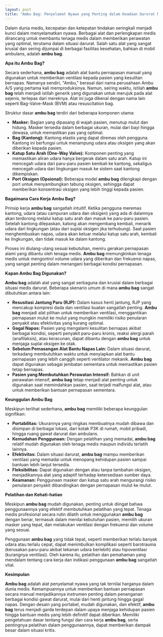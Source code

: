 ```yaml
---
layout: post
title: "Ambu Bag: Penyelamat Nyawa yang Penting dalam Keadaan Darurat Medis"
---
```


Dalam dunia medis, kecepatan dan ketepatan tindakan seringkali menjadi kunci dalam menyelamatkan nyawa. Berbagai alat dan perlengkapan medis dirancang untuk membantu tenaga medis dalam memberikan perawatan yang optimal, terutama dalam situasi darurat. Salah satu alat yang sangat krusial dan sering dijumpai di berbagai fasilitas kesehatan, bahkan di mobil ambulans, adalah **ambu bag**.

**Apa itu Ambu Bag?**

Secara sederhana, **ambu bag** adalah alat bantu pernapasan manual yang digunakan untuk memberikan ventilasi kepada pasien yang kesulitan bernapas. Namanya sendiri, "Ambu," berasal dari nama perusahaan Ambu A/S yang pertama kali memproduksinya. Namun, seiring waktu, istilah **ambu bag** telah menjadi istilah generik yang digunakan untuk merujuk pada alat sejenis, terlepas dari mereknya. Alat ini juga dikenal dengan nama lain seperti Bag-Valve-Mask (BVM) atau resuscitation bag.

Struktur dasar **ambu bag** terdiri dari beberapa komponen utama:

*   **Masker:** Bagian yang dipasang di wajah pasien, menutup mulut dan hidung. Masker tersedia dalam berbagai ukuran, mulai dari bayi hingga dewasa, untuk memastikan pas yang optimal.
*   **Bag (Kantong):** Kantong elastis yang dapat diremas oleh pengguna. Kantong ini berfungsi untuk menampung udara atau oksigen yang akan diberikan kepada pasien.
*   **Katup Satu Arah (One-Way Valve):** Komponen penting yang memastikan aliran udara hanya bergerak dalam satu arah. Katup ini mencegah udara dari paru-paru pasien kembali ke kantong, sekaligus mencegah udara dari lingkungan masuk ke sistem saat kantong dikempiskan.
*   **Port Oksigen (Opsional):** Beberapa model **ambu bag** dilengkapi dengan port untuk menyambungkan tabung oksigen, sehingga dapat memberikan konsentrasi oksigen yang lebih tinggi kepada pasien.

**Bagaimana Cara Kerja Ambu Bag?**

Prinsip kerja **ambu bag** sangatlah intuitif. Ketika pengguna meremas kantong, udara (atau campuran udara dan oksigen) yang ada di dalamnya akan terdorong melalui katup satu arah dan masuk ke paru-paru pasien. Setelah kantong dilepaskan, katong akan mengembang kembali, menarik udara dari lingkungan (atau dari suplai oksigen jika terhubung). Saat pasien menghembuskan napas, udara akan keluar melalui katup satu arah, kembali ke lingkungan, dan tidak masuk ke dalam kantong.

Proses ini diulang-ulang sesuai kebutuhan, meniru gerakan pernapasan alami yang dibantu oleh tenaga medis. **Ambu bag** memungkinkan tenaga medis untuk mengontrol volume udara yang diberikan dan frekuensi napas, yang sangat penting dalam menangani berbagai kondisi pernapasan.

**Kapan Ambu Bag Digunakan?**

**Ambu bag** adalah alat yang sangat serbaguna dan krusial dalam berbagai situasi medis darurat. Beberapa skenario umum di mana **ambu bag** sangat dibutuhkan antara lain:

*   **Resusitasi Jantung Paru (RJP):** Dalam kasus henti jantung, RJP yang mencakup kompresi dada dan ventilasi buatan sangatlah penting. **Ambu bag** menjadi alat pilihan untuk memberikan ventilasi, menggantikan pernapasan mulut ke mulut yang mungkin memiliki risiko penularan penyakit atau efektivitas yang kurang optimal.
*   **Gagal Napas:** Pasien yang mengalami kesulitan bernapas akibat berbagai kondisi, seperti penyakit paru-paru kronis, reaksi alergi parah (anafilaksis), atau keracunan, dapat dibantu dengan **ambu bag** untuk menjaga suplai oksigen ke otak.
*   **Sebelum Pemasangan Alat Bantu Napas Lain:** Dalam situasi darurat, terkadang membutuhkan waktu untuk menyiapkan alat bantu pernapasan yang lebih canggih seperti ventilator mekanik. **Ambu bag** dapat digunakan sebagai jembatan sementara untuk memastikan pasien tetap bernapas.
*   **Pasien yang Membutuhkan Perawatan Intensif:** Bahkan di unit perawatan intensif, **ambu bag** tetap menjadi alat penting untuk digunakan saat memindahkan pasien, saat terjadi malfungsi alat, atau untuk memberikan bantuan pernapasan sementara.

**Keunggulan Ambu Bag**

Meskipun terlihat sederhana, **ambu bag** memiliki beberapa keunggulan signifikan:

*   **Portabilitas:** Ukurannya yang ringkas membuatnya mudah dibawa dan disimpan di berbagai lokasi, dari kotak P3K di rumah, mobil pribadi, hingga ruang gawat darurat dan ambulans.
*   **Kemudahan Penggunaan:** Dengan pelatihan yang memadai, **ambu bag** relatif mudah digunakan oleh tenaga medis maupun individu terlatih lainnya.
*   **Efektivitas:** Dalam situasi darurat, **ambu bag** mampu memberikan ventilasi yang memadai untuk menopang kehidupan pasien sampai bantuan lebih lanjut tersedia.
*   **Fleksibilitas:** Dapat digunakan dengan atau tanpa tambahan oksigen, menjadikannya alat yang adaptif terhadap ketersediaan sumber daya.
*   **Keamanan:** Penggunaan masker dan katup satu arah mengurangi risiko penularan penyakit dibandingkan dengan pernapasan mulut ke mulut.

**Pelatihan dan Kehati-hatian**

Meskipun **ambu bag** mudah digunakan, penting untuk diingat bahwa penggunaannya yang efektif membutuhkan pelatihan yang tepat. Tenaga medis profesional secara rutin dilatih untuk menggunakan **ambu bag** dengan benar, termasuk dalam menilai kebutuhan pasien, memilih ukuran masker yang tepat, dan melakukan ventilasi dengan frekuensi dan volume yang sesuai.

Penggunaan **ambu bag** yang tidak tepat, seperti memberikan terlalu banyak udara atau terlalu cepat, dapat menimbulkan komplikasi seperti barotrauma (kerusakan paru-paru akibat tekanan udara berlebih) atau hipoventilasi (kurangnya ventilasi). Oleh karena itu, pelatihan dan pemahaman yang mendalam tentang cara kerja dan indikasi penggunaan **ambu bag** sangatlah vital.

**Kesimpulan**

**Ambu bag** adalah alat penyelamat nyawa yang tak ternilai harganya dalam dunia medis. Kemampuannya untuk memberikan bantuan pernapasan secara manual menjadikannya instrumen penting dalam penanganan berbagai kondisi gawat darurat, mulai dari henti jantung hingga gagal napas. Dengan desain yang portabel, mudah digunakan, dan efektif, **ambu bag** terus menjadi garda terdepan dalam upaya menjaga kehidupan pasien hingga bantuan medis yang lebih definitif dapat diberikan. Memiliki pengetahuan dasar tentang fungsi dan cara kerja **ambu bag**, serta pentingnya pelatihan dalam penggunaannya, dapat memberikan dampak besar dalam situasi kritis.
